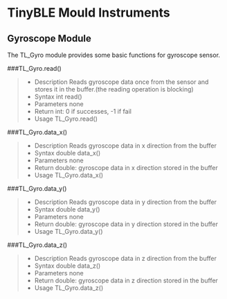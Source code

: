 # TinyBLE Mould Instruments
Gyroscope Module
---
The TL_Gyro module provides some basic functions for gyroscope sensor.

###TL_Gyro.read()
> * Description
Reads gyroscope data once from the sensor and stores it in the buffer.(the reading operation is blocking)
> * Syntax
int read()
> * Parameters
none
> * Return
int: 0 if successes, -1 if fail
> * Usage
TL_Gyro.read()

###TL_Gyro.data_x()

> * Description
Reads gyroscope data in x direction from the buffer
> * Syntax
double data_x()
> * Parameters
none
> * Return
double: gyroscope data in x direction stored in the buffer
> * Usage
TL_Gyro.data_x()

###TL_Gyro.data_y()

> * Description
Reads gyroscope data in y direction from the buffer
> * Syntax
double data_y()
> * Parameters
none
> * Return
double: gyroscope data in y direction stored in the buffer
> * Usage
TL_Gyro.data_y()

###TL_Gyro.data_z()

> * Description
Reads gyroscope data in z direction from the buffer
> * Syntax
double data_z()
> * Parameters
none
> * Return
double: gyroscope data in z direction stored in the buffer
> * Usage
TL_Gyro.data_z()

